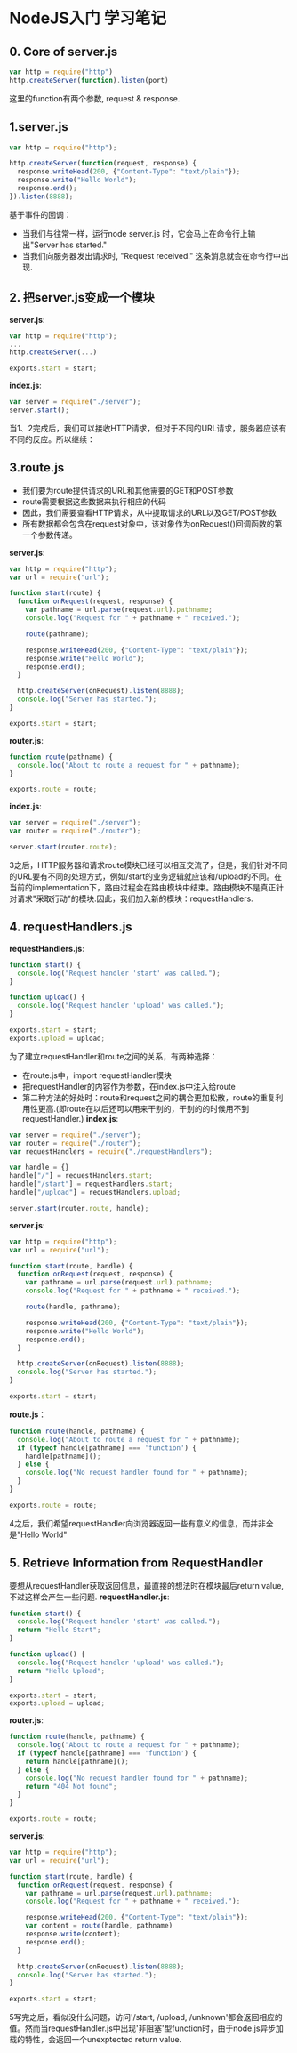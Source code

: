 # NodeJS入门 学习笔记

## 0. Core of server.js

```javascript
var http = require("http")
http.createServer(function).listen(port)
```
这里的function有两个参数, request & response.

## 1.server.js
```javascript
var http = require("http");

http.createServer(function(request, response) {
  response.writeHead(200, {"Content-Type": "text/plain"});
  response.write("Hello World");
  response.end();
}).listen(8888);
```
基于事件的回调：
- 当我们与往常一样，运行node server.js 时，它会马上在命令行上输出"Server has started."
- 当我们向服务器发出请求时, "Request received." 这条消息就会在命令行中出现.

## 2. 把server.js变成一个模块
**server.js**:
```javascript
var http = require("http");
...
http.createServer(...)

exports.start = start;
```
**index.js**:
```javascript
var server = require("./server");
server.start();
```
当1、2完成后，我们可以接收HTTP请求，但对于不同的URL请求，服务器应该有不同的反应。所以继续：

## 3.route.js
- 我们要为route提供请求的URL和其他需要的GET和POST参数
- route需要根据这些数据来执行相应的代码
- 因此，我们需要查看HTTP请求，从中提取请求的URL以及GET/POST参数
- 所有数据都会包含在request对象中，该对象作为onRequest()回调函数的第一个参数传递。

**server.js**:
```javascript
var http = require("http");
var url = require("url");

function start(route) {
  function onRequest(request, response) {
    var pathname = url.parse(request.url).pathname;
    console.log("Request for " + pathname + " received.");

    route(pathname);

    response.writeHead(200, {"Content-Type": "text/plain"});
    response.write("Hello World");
    response.end();
  }

  http.createServer(onRequest).listen(8888);
  console.log("Server has started.");
}

exports.start = start;
```
**router.js**:
```javascript
function route(pathname) {
  console.log("About to route a request for " + pathname);
}

exports.route = route;
```
**index.js**:
```javascript
var server = require("./server");
var router = require("./router");

server.start(router.route);
```
3之后，HTTP服务器和请求route模块已经可以相互交流了，但是，我们针对不同的URL要有不同的处理方式，例如/start的业务逻辑就应该和/upload的不同。在当前的implementation下，路由过程会在路由模块中结束。路由模块不是真正针对请求"采取行动"的模块.因此，我们加入新的模块：requestHandlers.

## 4. requestHandlers.js
**requestHandlers.js**:
```javascript
function start() {
  console.log("Request handler 'start' was called.");
}

function upload() {
  console.log("Request handler 'upload' was called.");
}

exports.start = start;
exports.upload = upload;
```
为了建立requestHandler和route之间的关系，有两种选择：
- 在route.js中，import requestHandler模块
- 把requestHandler的内容作为参数，在index.js中注入给route
- 第二种方法的好处时：route和request之间的耦合更加松散，route的重复利用性更高.(即route在以后还可以用来干别的，干别的的时候用不到requestHandler.)
**index.js**:
```javascript
var server = require("./server");
var router = require("./router");
var requestHandlers = require("./requestHandlers");

var handle = {}
handle["/"] = requestHandlers.start;
handle["/start"] = requestHandlers.start;
handle["/upload"] = requestHandlers.upload;

server.start(router.route, handle);
```
**server.js**:
```javascript
var http = require("http");
var url = require("url");

function start(route, handle) {
  function onRequest(request, response) {
    var pathname = url.parse(request.url).pathname;
    console.log("Request for " + pathname + " received.");

    route(handle, pathname);

    response.writeHead(200, {"Content-Type": "text/plain"});
    response.write("Hello World");
    response.end();
  }

  http.createServer(onRequest).listen(8888);
  console.log("Server has started.");
}

exports.start = start;
```
**route.js**：
```javascript
function route(handle, pathname) {
  console.log("About to route a request for " + pathname);
  if (typeof handle[pathname] === 'function') {
    handle[pathname]();
  } else {
    console.log("No request handler found for " + pathname);
  }
}

exports.route = route;
```
4之后，我们希望requestHandler向浏览器返回一些有意义的信息，而并非全是"Hello World"

## 5. Retrieve Information from RequestHandler
要想从requestHandler获取返回信息，最直接的想法时在模块最后return value, 不过这样会产生一些问题.
**requestHandler.js**:
```javascript
function start() {
  console.log("Request handler 'start' was called.");
  return "Hello Start";
}

function upload() {
  console.log("Request handler 'upload' was called.");
  return "Hello Upload";
}

exports.start = start;
exports.upload = upload;
```
**router.js**:
```javascript
function route(handle, pathname) {
  console.log("About to route a request for " + pathname);
  if (typeof handle[pathname] === 'function') {
    return handle[pathname]();
  } else {
    console.log("No request handler found for " + pathname);
    return "404 Not found";
  }
}

exports.route = route;
```
**server.js**:
```javascript
var http = require("http");
var url = require("url");

function start(route, handle) {
  function onRequest(request, response) {
    var pathname = url.parse(request.url).pathname;
    console.log("Request for " + pathname + " received.");

    response.writeHead(200, {"Content-Type": "text/plain"});
    var content = route(handle, pathname)
    response.write(content);
    response.end();
  }

  http.createServer(onRequest).listen(8888);
  console.log("Server has started.");
}

exports.start = start;
```
5写完之后，看似没什么问题，访问'/start, /upload, /unknown'都会返回相应的值。然而当requestHandler.js中出现'非阻塞'型function时，由于node.js异步加载的特性，会返回一个unexptected return value.